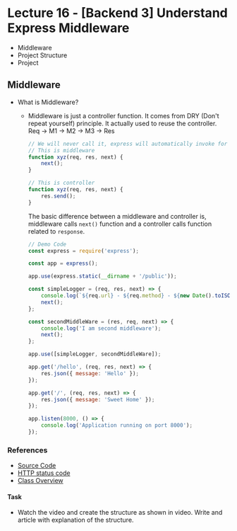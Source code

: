 # Lecture 16 - [Backend 3] Understand Express Middleware

- Middleware
- Project Structure
- Project

## Middleware

- What is Middleware?

  - Middleware is just a controller function. It comes from DRY (Don't repeat yourself) principle. It actually used to reuse the controller.
    Req -> M1 -> M2 -> M3 -> Res

    ```js
    // We will never call it, express will automatically invoke for us.
    // This is middleware
    function xyz(req, res, next) {
    	next();
    }

    // This is controller
    function xyz(req, res, next) {
    	res.send();
    }
    ```

    The basic difference between a middleware and controller is, middleware calls `next()` function and a controller calls function related to `response`.

    ```js
    // Demo Code
    const express = require('express');

    const app = express();

    app.use(express.static(__dirname + '/public'));

    const simpleLogger = (req, res, next) => {
    	console.log(`${req.url} - ${req.method} - ${new Date().toISOString()}`);
    	next();
    };

    const secondMiddleWare = (res, req, next) => {
    	console.log('I am second middleware');
    	next();
    };

    app.use([simpleLogger, secondMiddleWare]);

    app.get('/hello', (req, res, next) => {
    	res.json({ message: 'Hello' });
    });

    app.get('/', (req, res, next) => {
    	res.json({ message: 'Sweet Home' });
    });

    app.listen(8000, () => {
    	console.log('Application running on port 8000');
    });
    ```

### References

- [Source Code](../../src/lecture-16/)
- [HTTP status code](https://developer.mozilla.org/en-US/docs/Web/HTTP/Status)
- [Class Overview](../../class-overview/Lecture-16/README.md)

#### Task

- Watch the video and create the structure as shown in video. Write and article with explanation of the structure.
